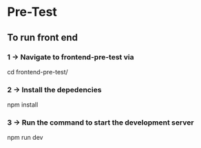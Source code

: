 # Pre-Test

## To run front end

### 1 -> Navigate to frontend-pre-test via 

 cd frontend-pre-test/

### 2 -> Install the depedencies
  npm install
### 3 -> Run the command to start the development server

npm run dev






